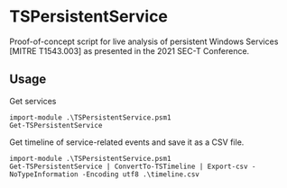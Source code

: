 # TSPersistentService

Proof-of-concept script for live analysis of persistent Windows Services [MITRE T1543.003] as presented in the 2021 SEC-T Conference.

## Usage

Get services
```
import-module .\TSPersistentService.psm1
Get-TSPersistentService 
```

Get timeline of service-related events and save it as a CSV file.  
```
import-module .\TSPersistentService.psm1
Get-TSPersistentService | ConvertTo-TSTimeline | Export-csv -NoTypeInformation -Encoding utf8 .\timeline.csv
```

